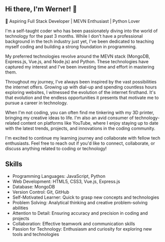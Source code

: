 <!---
WernerPetrick/WernerPetrick is a ✨ special ✨ repository because its `README.md` (this file) appears on your GitHub profile.
You can click the Preview link to take a look at your changes.
--->
## Hi there, I'm Werner! 👋
🚀 Aspiring Full Stack Developer | MEVN Enthusiast | Python Lover

I'm a self-taught coder who has been passionately diving into the world of technology for the past 3 months. While I don't have a professional background in the tech industry just yet, I've been dedicated to teaching myself coding and building a strong foundation in programming.

My preferred technologies revolve around the MEVN stack (MongoDB, Express.js, Vue.js, and Node.js) and Python. These technologies have captured my interest and I've been investing time and effort in mastering them.

Throughout my journey, I've always been inspired by the vast possibilities the internet offers. Growing up with dial-up and spending countless hours exploring websites, I witnessed the evolution of the internet firsthand. It's that evolution and the endless opportunities it presents that motivate me to pursue a career in technology.

When I'm not coding, you can often find me tinkering with my 3D printer, bringing my creative ideas to life. I'm also an avid consumer of technology-related content on platforms like YouTube, where I enjoy staying up to date with the latest trends, projects, and innovations in the coding community.

I'm excited to continue my learning journey and collaborate with fellow tech enthusiasts. Feel free to reach out if you'd like to connect, collaborate, or discuss anything related to coding or technology!

## Skills

- Programming Languages: JavaScript, Python
- Web Development: HTML5, CSS3, Vue.js, Express.js
- Database: MongoDB
- Version Control: Git, GitHub
- Self-Motivated Learner: Quick to grasp new concepts and technologies
- Problem Solving: Analytical thinking and creative problem-solving abilities
- Attention to Detail: Ensuring accuracy and precision in coding and projects
- Collaboration: Effective teamwork and communication skills
- Passion for Technology: Enthusiasm and curiosity for exploring new tools and technologies
